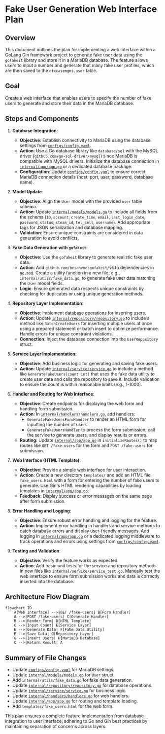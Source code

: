 # Fake User Generation Web Interface Plan

## Overview
This document outlines the plan for implementing a web interface within a GoLang Gin framework project to generate fake user data using the `gofakeit` library and store it in a MariaDB database. The feature allows users to input a number and generate that many fake user profiles, which are then saved to the `dtxcasemgnt.user` table.

## Goal
Create a web interface that enables users to specify the number of fake users to generate and store their data in the MariaDB database.

## Steps and Components

1. **Database Integration**:
   - **Objective**: Establish connectivity to MariaDB using the database settings from [`configs/config.yaml`](configs/config.yaml).
   - **Action**: Use a Go database library like `database/sql` with the MySQL driver (`github.com/go-sql-driver/mysql`) since MariaDB is compatible with MySQL drivers. Initialize the database connection in [`internal/app/app.go`](internal/app/app.go) or a dedicated database package.
   - **Configuration**: Update [`configs/config.yaml`](configs/config.yaml) to ensure correct MariaDB connection details (host, port, user, password, database name).

2. **Model Update**:
   - **Objective**: Align the `User` model with the provided `user` table schema.
   - **Action**: Update [`internal/models/models.go`](internal/models/models.go) to include all fields from the schema (`ID`, `account`, `create_time`, `email`, `last_login_date`, `password`, `status`, `steam_id`, `tel_cell`, `username`). Add appropriate tags for JSON serialization and database mapping.
   - **Validation**: Ensure unique constraints are considered in data generation to avoid conflicts.

3. **Fake Data Generation with `gofakeit`**:
   - **Objective**: Use the `gofakeit` library to generate realistic fake user data.
   - **Action**: Add `github.com/brianvoe/gofakeit/v6` to dependencies in [`go.mod`](go.mod). Create a utility function in a new file, e.g., `internal/utils/fake_data.go`, to generate fake user data matching the `User` model fields.
   - **Logic**: Ensure generated data respects unique constraints by checking for duplicates or using unique generation methods.

4. **Repository Layer Implementation**:
   - **Objective**: Implement database operations for inserting users.
   - **Action**: Update [`internal/repository/repository.go`](internal/repository/repository.go) to include a method like `BatchCreateUsers` for inserting multiple users at once using a prepared statement or batch insert to optimize performance. Handle errors for unique constraint violations.
   - **Connection**: Inject the database connection into the `UserRepository` struct.

5. **Service Layer Implementation**:
   - **Objective**: Add business logic for generating and saving fake users.
   - **Action**: Update [`internal/service/service.go`](internal/service/service.go) to include a method like `GenerateFakeUsers(count int)` that uses the fake data utility to create user data and calls the repository to save it. Include validation to ensure the count is within reasonable limits (e.g., 1-1000).

6. **Handler and Routing for Web Interface**:
   - **Objective**: Create endpoints for displaying the web form and handling form submission.
   - **Action**: In [`internal/handlers/handlers.go`](internal/handlers/handlers.go), add handlers:
     - `GenerateFakeUsersFormHandler` to render an HTML form for inputting the number of users.
     - `GenerateFakeUsersHandler` to process the form submission, call the service to generate users, and display results or errors.
   - **Routing**: Update [`internal/app/app.go`](internal/app/app.go) in `initializeRoutes()` to map routes like `GET /fake-users` for the form and `POST /fake-users` for submission.

7. **Web Interface (HTML Template)**:
   - **Objective**: Provide a simple web interface for user interaction.
   - **Action**: Create a new directory `templates/` and add an HTML file `fake_users.html` with a form for entering the number of fake users to generate. Use Gin's HTML rendering capabilities by loading templates in [`internal/app/app.go`](internal/app/app.go).
   - **Feedback**: Display success or error messages on the same page after form submission.

8. **Error Handling and Logging**:
   - **Objective**: Ensure robust error handling and logging for the feature.
   - **Action**: Implement error handling in handlers and service methods to catch database errors and display user-friendly messages. Add logging in [`internal/app/app.go`](internal/app/app.go) or a dedicated logging middleware to track operations and errors using settings from [`configs/config.yaml`](configs/config.yaml).

9. **Testing and Validation**:
   - **Objective**: Verify the feature works as expected.
   - **Action**: Add basic unit tests for the service and repository methods in new files like `internal/service/service_test.go`. Manually test the web interface to ensure form submission works and data is correctly inserted into the database.

## Architecture Flow Diagram
```mermaid
flowchart TD
    A[Web Interface] -->|GET /fake-users| B[Form Handler]
    A -->|POST /fake-users| C[Generate Handler]
    B -->|Render Form| D[HTML Template]
    C -->|Input Count| E[Service Layer]
    E -->|Generate Data| F[Fake Data Utility]
    E -->|Save Data| G[Repository Layer]
    G -->|Insert Users| H[MariaDB Database]
    C -->|Return Result| A
```

## Summary of File Changes
- Update [`configs/config.yaml`](configs/config.yaml) for MariaDB settings.
- Update [`internal/models/models.go`](internal/models/models.go) for `User` struct.
- Add `internal/utils/fake_data.go` for fake data generation.
- Update [`internal/repository/repository.go`](internal/repository/repository.go) for database operations.
- Update [`internal/service/service.go`](internal/service/service.go) for business logic.
- Update [`internal/handlers/handlers.go`](internal/handlers/handlers.go) for web handlers.
- Update [`internal/app/app.go`](internal/app/app.go) for routing and template loading.
- Add `templates/fake_users.html` for the web form.

This plan ensures a complete feature implementation from database integration to user interface, adhering to Go and Gin best practices by maintaining separation of concerns across layers.